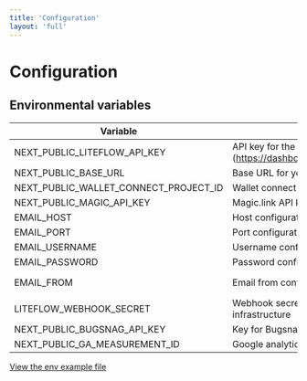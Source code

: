 ```yaml
---
title: 'Configuration'
layout: 'full'
---
```


# Configuration

## Environmental variables

| Variable                              | Description                                                                                   | Value example                      |
| ------------------------------------- | --------------------------------------------------------------------------------------------- | ---------------------------------- |
| NEXT_PUBLIC_LITEFLOW_API_KEY          | API key for the Liteflow infrastructure (https://dashboard.liteflow.com/developer/connection) | xxxxxx                             |
| NEXT_PUBLIC_BASE_URL                  | Base URL for your platform                                                                    | https://marketplace.acme.com       |
| NEXT_PUBLIC_WALLET_CONNECT_PROJECT_ID | Wallet connect API key                                                                        | xxxxxx                             |
| NEXT_PUBLIC_MAGIC_API_KEY             | Magic.link API key if the email wallet is activated                                           | pk_live_XXX                        |
| EMAIL_HOST                            | Host configuration for your email provider                                                    | smtp.sendgrid.net                  |
| EMAIL_PORT                            | Port configuration for your email provider                                                    | 587                                |
| EMAIL_USERNAME                        | Username configuration for your email provider                                                | apikey                             |
| EMAIL_PASSWORD                        | Password configuration for your email provider                                                | SG.xxx                             |
| EMAIL_FROM                            | Email from configuration for your email provider                                              | Liteflow \<contact\@liteflow.com\> |
| LITEFLOW_WEBHOOK_SECRET               | Webhook secret to receive event from the Liteflow infrastructure                              | xxxxxx                             |
| NEXT_PUBLIC_BUGSNAG_API_KEY           | Key for Bugsnag to track errors                                                               | xxxxxx                             |
| NEXT_PUBLIC_GA_MEASUREMENT_ID         | Google analytics ID                                                                           | G-XXX                              |

[View the env example file](https://github.com/liteflow-labs/starter-kit/blob/main/.env.example)
